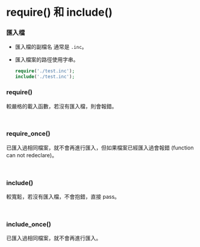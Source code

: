 # require() 和 include()

### 匯入檔
* 匯入檔的副檔名 通常是 <code>.inc</code>。
* 匯入檔案的路徑使用字串。

    ```php
    require('./test.inc');
    include('./test.inc');
    ```

### require()
較嚴格的載入函數，若沒有匯入檔，則會報錯。

<br/>

### require_once()
已匯入過相同檔案，就不會再進行匯入，但如果檔案已經匯入過會報錯 (function can not redeclare)。

<br/>

### include()
較寬鬆，若沒有匯入檔，不會抱錯，直接 pass。

<br/>

### include_once()
已匯入過相同檔案，就不會再進行匯入。
